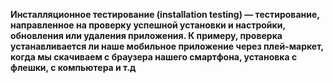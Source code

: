  **Инсталляционное тестирование (installation testing) — тестирование, направленное на проверку успешной установки и настройки, обновления или удаления приложения. К примеру, проверка устанавливается ли наше мобильное приложение через плей-маркет, когда мы скачиваем с браузера нашего смартфона, установка с флешки, с компьютера и т.д**
